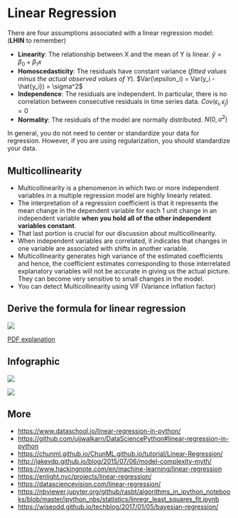 # Linear Regression

There are four assumptions associated with a linear regression model: (**LHIN** to remember)

- **Linearity**: The relationship between X and the mean of Y is linear. $\hat{y} = \beta_0 + \beta_1x$
- **Homoscedasticity**: The residuals have constant variance (*fitted values minus the actual observed values of Y*). $Var(\epsilon_i) = Var(y_i - \hat{y_i}) = \sigma^2$
- **Independence**: The residuals are independent. In particular, there is no correlation between consecutive residuals in time series data. $Cov(\epsilon_i, \epsilon_j) = 0$
- **Normality**: The residuals of the model are normally distributed. $N(0, \sigma^2)$

In general, you do not need to center or standardize your data for regression. However, if you are using regularization, you should standardize your data.

## Multicollinearity

- Multicollinearity is a phenomenon in which two or more independent variables in a multiple regression model are highly linearly related.
- The interpretation of a regression coefficient is that it represents the mean change in the dependent variable for each 1 unit change in an independent variable **when you hold all of the other independent variables constant**.
- That last portion is crucial for our discussion about multicollinearity.
- When independent variables are correlated, it indicates that changes in one variable are associated with shifts in another variable.
- Multicollinearity generates high variance of the estimated coefficients and hence, the coefficient estimates corresponding to those interrelated explanatory variables will not be accurate in giving us the actual picture. They can become very sensitive to small changes in the model.
- You can detect Multicollinearity using VIF (Variance inflation factor)

## Derive the formula for linear regression

![](./Derivation%20of%20the%20Normal%20Equation%20for%20linear%20regression%20-%20Eli%20Bendersky's%20website.png)

[PDF explanation](./OLS.pdf)

## Infographic

![](./linear%20regression.jpg)

![](./multiple%20linear%20regression.jpg)

## More

- <https://www.dataschool.io/linear-regression-in-python/>
- <https://github.com/ujjwalkarn/DataSciencePython#linear-regression-in-python>
- <https://chunml.github.io/ChunML.github.io/tutorial/Linear-Regression/>
- <http://jakevdp.github.io/blog/2015/07/06/model-complexity-myth/>
- <https://www.hackingnote.com/en/machine-learning/linear-regression>
- <https://enlight.nyc/projects/linear-regression/>
- <https://datasciencevision.com/linear-regression/>
- <https://nbviewer.jupyter.org/github/rasbt/algorithms_in_ipython_notebooks/blob/master/ipython_nbs/statistics/linregr_least_squares_fit.ipynb>
- <https://wiseodd.github.io/techblog/2017/01/05/bayesian-regression/>
